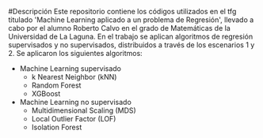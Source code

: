 #Descripción
Este repositorio contiene los códigos utilizados en el tfg titulado 'Machine Learning aplicado a un problema de Regresión', llevado a cabo por el alumno Roberto Calvo en el grado de Matemáticas de
la Universidad de La Laguna. En el trabajo se aplican algoritmos de regresión supervisados y no supervisados, distribuidos a través de los escenarios 1 y 2. Se aplicaron los siguientes algoritmos:
* Machine Learning supervisado
  - k Nearest Neighbor (kNN)
  - Random Forest
  - XGBoost
* Machine Learning no supervisado
  - Multidimensional Scaling (MDS)
  - Local Outlier Factor (LOF)
  - Isolation Forest

